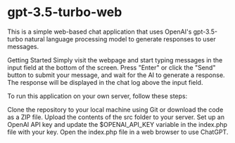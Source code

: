 # gpt-3.5-turbo-web
This is a simple web-based chat application that uses OpenAI's gpt-3.5-turbo natural language processing model to generate responses to user messages.

Getting Started
Simply visit the webpage and start typing messages in the input field at the bottom of the screen. Press "Enter" or click the "Send" button to submit your message, and wait for the AI to generate a response. The response will be displayed in the chat log above the input field.

To run this application on your own server, follow these steps:

Clone the repository to your local machine using Git or download the code as a ZIP file.
Upload the contents of the src folder to your server.
Set up an OpenAI API key and update the $OPENAI_API_KEY variable in the index.php file with your key.
Open the index.php file in a web browser to use ChatGPT.
